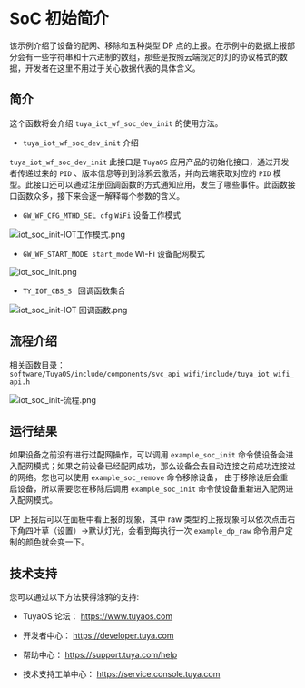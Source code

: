 # SoC 初始简介

该示例介绍了设备的配网、移除和五种类型 DP 点的上报。在示例中的数据上报部分会有一些字符串和十六进制的数组，那些是按照云端规定的灯的协议格式的数据，开发者在这里不用过于关心数据代表的具体含义。

## 简介

这个函数将会介绍 `tuya_iot_wf_soc_dev_init` 的使用方法。

* ` tuya_iot_wf_soc_dev_init ` 介绍

`tuya_iot_wf_soc_dev_init` 此接口是 `TuyaOS` 应用产品的初始化接口，通过开发者传递过来的 `PID` 、版本信息等到到涂鸦云激活，并向云端获取对应的 `PID` 模型。此接口还可以通过注册回调函数的方式通知应用，发生了哪些事件。此函数接口函数众多，接下来会逐一解释每个参数的含义。

* `GW_WF_CFG_MTHD_SEL cfg` `WiFi` 设备工作模式

![iot_soc_init-IOT工作模式.png](https://airtake-public-data-1254153901.cos.ap-shanghai.myqcloud.com/content-platform/hestia/16575052456589f029748.png)

* `GW_WF_START_MODE start_mode` Wi-Fi 设备配网模式

![iot_soc_init.png](https://airtake-public-data-1254153901.cos.ap-shanghai.myqcloud.com/content-platform/hestia/1657502479e374f463a03.png)

* `TY_IOT_CBS_S ` 回调函数集合

![iot_soc_init-IOT 回调函数.png](https://airtake-public-data-1254153901.cos.ap-shanghai.myqcloud.com/content-platform/hestia/165750564213806fa38fa.png)

## 流程介绍

相关函数目录：
`software/TuyaOS/include/components/svc_api_wifi/include/tuya_iot_wifi_api.h`

![iot_soc_init-流程.png](https://airtake-public-data-1254153901.cos.ap-shanghai.myqcloud.com/content-platform/hestia/165750589588c5205fe27.png)

## 运行结果

如果设备之前没有进行过配网操作，可以调用 `example_soc_init` 命令使设备会进入配网模式；如果之前设备已经配网成功，那么设备会去自动连接之前成功连接过的网络。您也可以使用 `example_soc_remove` 命令移除设备， 由于移除设后会重启设备，所以需要您在移除后调用 `example_soc_init` 命令使设备重新进入配网进入配网模式。

DP 上报后可以在面板中看上报的现象，其中 raw 类型的上报现象可以依次点击右下角四叶草（设置）->默认灯光，会看到每执行一次 `example_dp_raw` 命令用户定制的颜色就会变一下。

## 技术支持

您可以通过以下方法获得涂鸦的支持:

- TuyaOS 论坛： https://www.tuyaos.com

- 开发者中心： https://developer.tuya.com

- 帮助中心： https://support.tuya.com/help

- 技术支持工单中心： https://service.console.tuya.com
